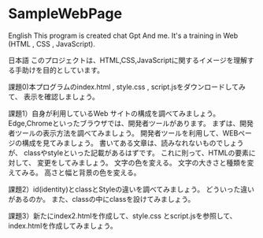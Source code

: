 # SampleWebPage
English
This program is created chat Gpt And me.
It's a training in Web (HTML , CSS , JavaScript).

日本語
このプロジェクトは、HTML,CSS,JavaScriptに関するイメージを理解する手助けを目的としています。

課題0)本プログラムのindex.html , style.css , script.jsをダウンロードしてみて、
表示を確認しましょう。

課題1）自身が利用しているWeb サイトの構成を調べてみましょう。
Edge,Chromeといったブラウザでは、開発者ツールがあります。
まずは、開発者ツールの表示方法を調べてみましょう。
開発者ツールを利用して、WEBページの構成を見てみましょう。
書いてある文章は、読みなれないものでしょうが、
classやstyleといった記載があるはずです。
これに則って、HTMLの要素に対して、
変更をしてみましょう。
文字の色を変える。
文字の大きさと種類を変えてみる。
高さと幅と背景の色を変える。

課題2）id(identity)とclassとStyleの違いを調べてみましょう。
どういった違いがあるのか。
また、classの中にclassを設けてみましょう。

課題3）新たにindex2.htmlを作成して、style.css とscript.jsを参照して、index.htmlを作成してみましょう。
